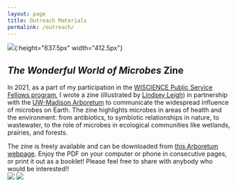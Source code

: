 ```yaml
---
layout: page
title: Outreach Materials
permalink: /outreach/  
---
```


![](../images/title_page.png#right){:height="637.5px" width="412.5px"}

## *The Wonderful World of Microbes* Zine  
In 2021, as a part of my participation in the [WISCIENCE Public Service Fellows program](https://wiscience.wisc.edu/program/public-service-fellows), I wrote a zine (illustrated by [Lindsey Leigh](https://www.lindseyleighart.com/)) in partnership with the [UW-Madison Arboretum](https://arboretum.wisc.edu/) to communicate the widespread influence of microbes on Earth. The zine highlights microbes in areas of health and the environment: from antibiotics, to symbiotic relationships in nature, to wastewater, to the role of microbes in ecological communities like wetlands, prairies, and forests. 

The zine is freely available and can be downloaded from [this Arboretum webpage](https://arboretum.wisc.edu/learn/resources/). Enjoy the PDF on your computer or phone in consecutive pages, or print it out as a booklet! Please feel free to share with anybody who would be interested!!  
![](../images/The-Wonderful-World-of-Microbes-Zine_pages_Charlotte-Francoeur_sample2_leaf-cutter-ants.jpg)
![](../images/The-Wonderful-World-of-Microbes-Zine_pages_Charlotte-Francoeur_sample3_wetlands.jpg)


